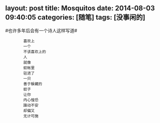 layout: post
title: Mosquitos
date: 2014-08-03 09:40:05
categories: [随笔]
tags: [没事闲的]
---
#也许多年后会有一个诗人这样写道#
<!--more-->


			喜欢上
			一个
			不该喜欢上的
			人
			就像
			蚊帐里
			驻进了
			一只
			善于躲藏的
			蚊子
			让你
			内心惶恐
			躁动不安
			却偏又
			无计可施